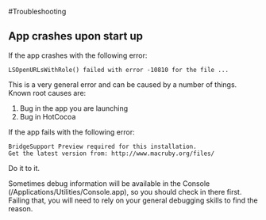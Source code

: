 #Troubleshooting

## App crashes upon start up

If the app crashes with the following error:

    LSOpenURLsWithRole() failed with error -10810 for the file ...

This is a very general error and can be caused by a number of things. Known root causes are:

1. Bug in the app you are launching
2. Bug in HotCocoa

If the app fails with the following error:

    BridgeSupport Preview required for this installation.
    Get the latest version from: http://www.macruby.org/files/

Do it to it.

Sometimes debug information will be available in the Console (/Applications/Utilities/Console.app), so you should check in there first. Failing that, you will need to rely on your general debugging skills to find the reason.